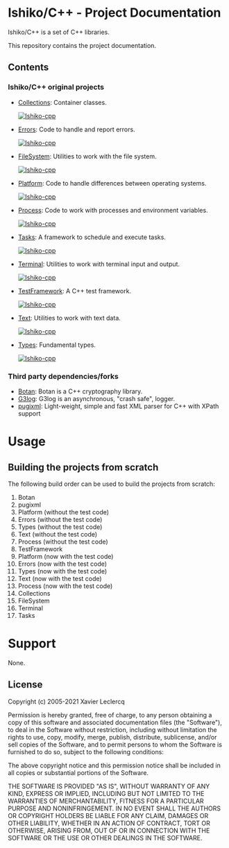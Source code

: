 # Ishiko/C++ - Project Documentation

Ishiko/C++ is a set of C++ libraries.

This repository contains the project documentation.

## Contents

### Ishiko/C++ original projects

- [Collections](https://github.com/Ishiko-cpp/Collections): Container classes.

  [![Ishiko-cpp](https://circleci.com/gh/Ishiko-cpp/Collections.svg?style=shield)](https://circleci.com/gh/Ishiko-cpp/Collections)

- [Errors](https://github.com/Ishiko-cpp/Errors): Code to handle and report errors.

  [![Ishiko-cpp](https://circleci.com/gh/Ishiko-cpp/Errors.svg?style=shield)](https://circleci.com/gh/Ishiko-cpp/Errors)

- [FileSystem](https://github.com/Ishiko-cpp/FileSystem): Utilities to work with the file system.

  [![Ishiko-cpp](https://circleci.com/gh/Ishiko-cpp/FileSystem.svg?style=shield)](https://circleci.com/gh/Ishiko-cpp/FileSystem)

- [Platform](https://github.com/Ishiko-cpp/Platform): Code to handle differences between operating systems.

  [![Ishiko-cpp](https://circleci.com/gh/Ishiko-cpp/Platform.svg?style=shield)](https://circleci.com/gh/Ishiko-cpp/Platform)

- [Process](https://github.com/Ishiko-cpp/Process): Code to work with processes and environment variables.

  [![Ishiko-cpp](https://circleci.com/gh/Ishiko-cpp/Process.svg?style=shield)](https://circleci.com/gh/Ishiko-cpp/Process)

- [Tasks](https://github.com/Ishiko-cpp/Tasks): A framework to schedule and execute tasks.

  [![Ishiko-cpp](https://circleci.com/gh/Ishiko-cpp/Tasks.svg?style=shield)](https://circleci.com/gh/Ishiko-cpp/Tasks)

- [Terminal](https://github.com/Ishiko-cpp/Terminal): Utilities to work with terminal input and output.

  [![Ishiko-cpp](https://circleci.com/gh/Ishiko-cpp/Terminal.svg?style=shield)](https://circleci.com/gh/Ishiko-cpp/Terminal)

- [TestFramework](https://github.com/Ishiko-cpp/TestFramework): A C++ test framework.

  [![Ishiko-cpp](https://circleci.com/gh/Ishiko-cpp/TestFramework.svg?style=shield)](https://circleci.com/gh/Ishiko-cpp/TestFramework)

- [Text](https://github.com/Ishiko-cpp/Text): Utilities to work with text data.

  [![Ishiko-cpp](https://circleci.com/gh/Ishiko-cpp/Text.svg?style=shield)](https://circleci.com/gh/Ishiko-cpp/Text)

- [Types](https://github.com/Ishiko-cpp/Types): Fundamental types.

  [![Ishiko-cpp](https://circleci.com/gh/Ishiko-cpp/Types.svg?style=shield)](https://circleci.com/gh/Ishiko-cpp/Types)

### Third party dependencies/forks

- [Botan](https://github.com/Ishiko-cpp/botan): Botan is a C++ cryptography library.
- [G3log](https://github.com/Ishiko-cpp/g3log): G3log is an asynchronous, "crash safe", logger.
- [pugixml](https://github.com/Ishiko-cpp/pugixml): Light-weight, simple and fast XML parser for C++ with XPath support

# Usage


## Building the projects from scratch

The following build order can be used to build the projects from scratch:

1. Botan
1. pugixml
1. Platform (without the test code)
1. Errors (without the test code)
1. Types (without the test code)
1. Text (without the test code)
1. Process (without the test code)
1. TestFramework
1. Platform (now with the test code)
1. Errors (now with the test code)
1. Types (now with the test code)
1. Text (now with the test code)
1. Process (now with the test code)
1. Collections
1. FileSystem
1. Terminal
1. Tasks

# Support

None.

## License

Copyright (c) 2005-2021 Xavier Leclercq

Permission is hereby granted, free of charge, to any person obtaining a
copy of this software and associated documentation files (the "Software"),
to deal in the Software without restriction, including without limitation
the rights to use, copy, modify, merge, publish, distribute, sublicense,
and/or sell copies of the Software, and to permit persons to whom the
Software is furnished to do so, subject to the following conditions:

The above copyright notice and this permission notice shall be included in
all copies or substantial portions of the Software.

THE SOFTWARE IS PROVIDED "AS IS", WITHOUT WARRANTY OF ANY KIND, EXPRESS OR
IMPLIED, INCLUDING BUT NOT LIMITED TO THE WARRANTIES OF MERCHANTABILITY,
FITNESS FOR A PARTICULAR PURPOSE AND NONINFRINGEMENT. IN NO EVENT SHALL
THE AUTHORS OR COPYRIGHT HOLDERS BE LIABLE FOR ANY CLAIM, DAMAGES OR OTHER
LIABILITY, WHETHER IN AN ACTION OF CONTRACT, TORT OR OTHERWISE, ARISING
FROM, OUT OF OR IN CONNECTION WITH THE SOFTWARE OR THE USE OR OTHER DEALINGS
IN THE SOFTWARE.
